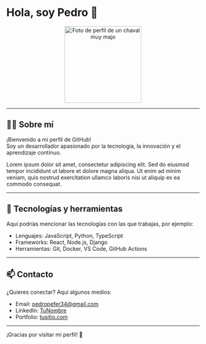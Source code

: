 # Hola, soy Pedro 👋

<p align="center">
  <img src="https://media.licdn.com/dms/image/v2/D5603AQFldoxxkSbZgA/profile-displayphoto-shrink_800_800/B56ZbE3M1KGsAc-/0/1747059527655?e=1756944000&v=beta&t=J9UQc-18iY3Ucd1bLeq363bNTyvd_044Pc9yRm-UUqg"  alt="Foto de perfil de un chaval muy majo" width="200" height="200" />
</p>

---

## 🧑‍💻 Sobre mí

¡Bienvenido a mi perfil de GitHub!  
Soy un desarrollador apasionado por la tecnología, la innovación y el aprendizaje continuo.

Lorem ipsum dolor sit amet, consectetur adipiscing elit. Sed do eiusmod tempor incididunt ut labore et dolore magna aliqua. Ut enim ad minim veniam, quis nostrud exercitation ullamco laboris nisi ut aliquip ex ea commodo consequat.

---

## 🚀 Tecnologías y herramientas

Aquí podrías mencionar las tecnologías con las que trabajas, por ejemplo:

- Lenguajes: JavaScript, Python, TypeScript
- Frameworks: React, Node.js, Django
- Herramientas: Git, Docker, VS Code, GitHub Actions

---

## 📫 Contacto

¿Quieres conectar? Aquí algunos medios:

- Email: pedropefer34@gmail.com
- LinkedIn: [TuNombre](https://linkedin.com/in/tuusuario)  
- Portfolio: [tusitio.com](https://tusitio.com)

---

¡Gracias por visitar mi perfil! 🚀


<!--
**pedronau/pedronau** is a ✨ _special_ ✨ repository because its `README.md` (this file) appears on your GitHub profile.

Here are some ideas to get you started:

- 🔭 I’m currently working on ...
- 🌱 I’m currently learning ...
- 👯 I’m looking to collaborate on ...
- 🤔 I’m looking for help with ...
- 💬 Ask me about ...
- 📫 How to reach me: ...
- 😄 Pronouns: ...
- ⚡ Fun fact: ...
-->
